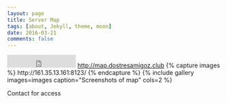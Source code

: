 ```yaml
---
layout: page
title: Server Map
tags: [about, Jekyll, theme, moon]
date: 2016-03-21
comments: false
---
```

<iframe src=http://161.35.13.161:8123/" frameborder="0" scrolling="0" width="160px" height="30px"></iframe>
<a href="http://map.dostresamigoz.club">http://map.dostresamigoz.club</a>
{% capture images %}
    http://161.35.13.161:8123/
{% endcapture %}
{% include gallery images=images caption="Screenshots of map" cols=2 %}

Contact for access
